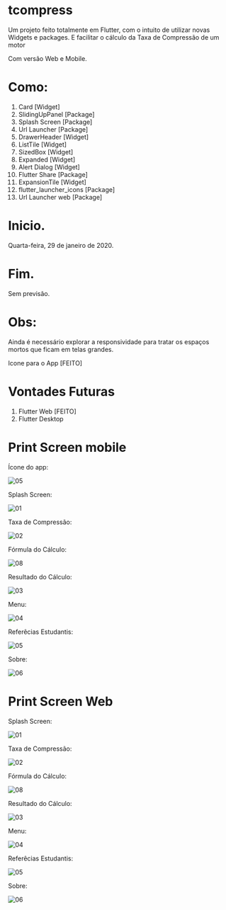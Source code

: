 # tcompress

Um projeto feito totalmente em Flutter, com o intuito de utilizar novas Widgets e packages. E facilitar o cálculo da Taxa de Compressão de um motor

Com versão Web e Mobile.

Como: 
=====
 1. Card [Widget]
 2. SlidingUpPanel [Package] 
 3. Splash Screen  [Package]
 4. Url Launcher   [Package]
 5. DrawerHeader   [Widget]
 6. ListTile       [Widget]  
 7. SizedBox       [Widget]  
 8. Expanded       [Widget]
 9. Alert Dialog   [Widget]
 11. Flutter Share [Package]
 12. ExpansionTile [Widget]
 13. flutter_launcher_icons [Package]
 14. Url Launcher web [Package]


# Inicio.
Quarta-feira, ‎29‎ de ‎janeiro‎ de ‎2020.

# Fim.
Sem previsão.


Obs:
====
Ainda é necessário explorar a responsividade para tratar os espaços mortos que ficam em telas grandes.

Icone para o App [FEITO]


Vontades Futuras
================
1. Flutter Web [FEITO]
2. Flutter Desktop

Print Screen mobile
====================

Ícone do app:

![05](img/05.png)

Splash Screen:

![01](img/01.png)

Taxa de Compressão:

![02](img/02.png)

Fórmula do Cálculo:

![08](img/08.png)

Resultado do Cálculo:

![03](img/03.png)

Menu:

![04](img/04.png)

Referêcias Estudantis:

![05](img/06.png)

Sobre:

![06](img/07.png)


Print Screen Web
================

Splash Screen:

![01](img/01web.png)

Taxa de Compressão:

![02](img/02web.png)

Fórmula do Cálculo:

![08](img/03web.png)

Resultado do Cálculo:

![03](img/04web.png)

Menu:

![04](img/05web.png)

Referêcias Estudantis:

![05](img/07web.png)

Sobre:

![06](img/06web.png)